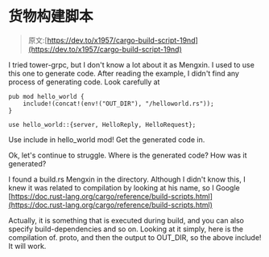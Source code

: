 # 货物构建脚本

> 原文:[https://dev.to/x1957/cargo-build-script-19nd](https://dev.to/x1957/cargo-build-script-19nd)

I tried tower-grpc, but I don't know a lot about it as Mengxin. I used to use this one to generate code. After reading the example, I didn't find any process of generating code. Look carefully at

```
pub mod hello_world {
    include!(concat!(env!("OUT_DIR"), "/helloworld.rs"));
}

use hello_world::{server, HelloReply, HelloRequest}; 
```

Use include in hello_world mod! Get the generated code in.

Ok, let's continue to struggle. Where is the generated code? How was it generated?

I found a build.rs Mengxin in the directory. Although I didn't know this, I knew it was related to compilation by looking at his name, so I Google
[https://doc.rust-lang.org/cargo/reference/build-scripts.html](https://doc.rust-lang.org/cargo/reference/build-scripts.html)

Actually, it is something that is executed during build, and you can also specify build-dependencies and so on. Looking at it simply, here is the compilation of. proto, and then the output to OUT_DIR, so the above include! It will work.